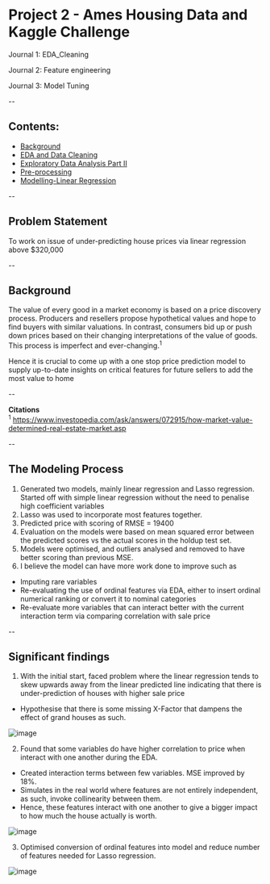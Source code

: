 # Project 2 - Ames Housing Data and Kaggle Challenge

Journal 1: EDA_Cleaning

Journal 2: Feature engineering

Journal 3: Model Tuning

--

## Contents:
- [Background](#Background)
- [EDA and Data Cleaning](#EDA-and-Data-Cleaning)
- [Exploratory Data Analysis Part II](#Exploratory-Data-Analysis-Part-II)
- [Pre-processing](#Pre-processing)
- [Modelling-Linear Regression](#Modelling-Linear-Regression)

--

## Problem Statement
To work on issue of under-predicting house prices via linear regression above $320,000

--

## Background 
The value of every good in a market economy is based on a price discovery process. 
Producers and resellers propose hypothetical values and hope to find buyers with similar valuations. 
In contrast, consumers bid up or push down prices based on their changing interpretations of the value of goods. 
This process is imperfect and ever-changing.<sup>1</sup> 

Hence it is crucial to come up with a one stop price prediction model to supply up-to-date insights on critical features for future sellers to add the most value to home 

--

**Citations**
<br>
<sup>1</sup> https://www.investopedia.com/ask/answers/072915/how-market-value-determined-real-estate-market.asp

--

## The Modeling Process

1. Generated two models, mainly linear regression and Lasso regression. Started off with simple linear regression without the need to penalise high coefficient variables
2. Lasso was used to incorporate most features together. 
3. Predicted price with scoring of RMSE = 19400
4. Evaluation on the models were based on mean squared error between the predicted scores vs the actual scores in the holdup test set. 
5. Models were optimised, and outliers analysed and removed to have better scoring than previous MSE. 
6. I believe the model can have more work done to improve such as 
-  Imputing rare variables 
-  Re-evaluating the use of ordinal features via EDA, either to insert ordinal numerical ranking or convert it to nominal categories
-  Re-evaluate more variables that can interact better with the current interaction term via comparing correlation with sale price

--

## Significant findings

1. With the initial start, faced problem where the linear regression tends to skew upwards away from the linear predicted line 
   indicating that there is under-prediction of houses with higher sale price 
-  Hypothesise that there is some missing X-Factor that dampens the effect of grand houses as such.

![image](https://user-images.githubusercontent.com/98629542/158872134-ce26537c-37e4-4ed6-b4be-0d278d837690.png)


2. Found that some variables do have higher correlation to price when interact with one another during the EDA. 
-  Created interaction terms between few variables. MSE improved by 18%.
-  Simulates in the real world where features are not entirely independent, as such, invoke collinearity between them. 
-  Hence, these features interact with one another to give a bigger impact to how much the house actually is worth. 

![image](https://user-images.githubusercontent.com/98629542/158872096-eb340afd-4615-4fd3-865f-ee156bc2c43f.png)


3. Optimised conversion of ordinal features into model and reduce number of features needed for Lasso regression. 
 
![image](https://user-images.githubusercontent.com/98629542/158870698-b643070a-0a59-458c-8a2c-bd1f288d5cf1.png)
